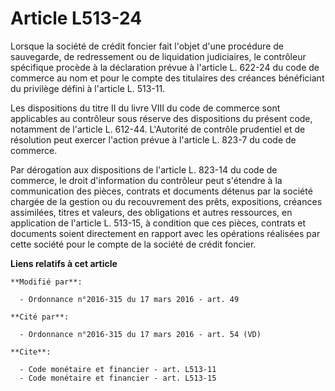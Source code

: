 # Article L513-24

Lorsque la société de crédit foncier fait l'objet d'une procédure de sauvegarde, de redressement ou de liquidation
judiciaires, le contrôleur spécifique procède à la déclaration prévue à l'article L. 622-24 du code de commerce au nom et
pour le compte des titulaires des créances bénéficiant du privilège défini à l'article L. 513-11. 

Les dispositions du titre II du livre VIII du code de commerce sont applicables au contrôleur sous réserve des dispositions
du présent code, notamment de l'article L. 612-44. L'Autorité de contrôle prudentiel et de résolution peut exercer l'action
prévue à l'article L. 823-7 du code de commerce. 

Par dérogation aux dispositions de l'article L. 823-14 du code de commerce, le droit d'information du contrôleur peut
s'étendre à la communication des pièces, contrats et documents détenus par la société chargée de la gestion ou du
recouvrement des prêts, expositions, créances assimilées, titres et valeurs, des obligations et autres ressources, en
application de l'article L. 513-15, à condition que ces pièces, contrats et documents soient directement en rapport avec les
opérations réalisées par cette société pour le compte de la société de crédit foncier.

**Liens relatifs à cet article**

	**Modifié par**:

	  - Ordonnance n°2016-315 du 17 mars 2016 - art. 49

	**Cité par**:

	  - Ordonnance n°2016-315 du 17 mars 2016 - art. 54 (VD)

	**Cite**:

	  - Code monétaire et financier - art. L513-11
	  - Code monétaire et financier - art. L513-15
